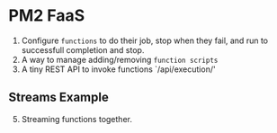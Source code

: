 # PM2 FaaS

1. Configure `functions` to do their job, stop when they fail, and run to successfull completion and stop.
2. A way to manage adding/removing `function scripts`
3. A tiny REST API to invoke functions `/api/execution/<name>'

## Streams Example

5. Streaming functions together.
